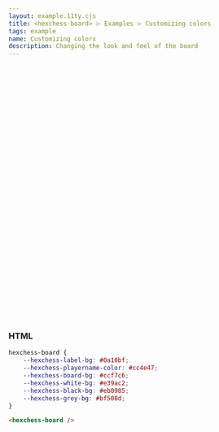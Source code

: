 ```yaml
---
layout: example.11ty.cjs
title: <hexchess-board> ⌲ Examples ⌲ Customizing colors
tags: example
name: Customizing colors
description: Changing the look and feel of the board
---
```


<style>
    hexchess-board {
        --hexchess-label-bg: #0a10bf;
        --hexchess-playername-color: #cc4e47;
        --hexchess-board-bg: #ccf7c6;
        --hexchess-white-bg: #e39ac2;
        --hexchess-black-bg: #eb0985;
        --hexchess-grey-bg: #bf508d;
    }
</style>

<div style="width: 575px; height: 500px;">
    <hexchess-board />
</div>

<h3>HTML</h3>

```css
hexchess-board {
    --hexchess-label-bg: #0a10bf;
    --hexchess-playername-color: #cc4e47;
    --hexchess-board-bg: #ccf7c6;
    --hexchess-white-bg: #e39ac2;
    --hexchess-black-bg: #eb0985;
    --hexchess-grey-bg: #bf508d;
}
```

```html
<hexchess-board />
```
